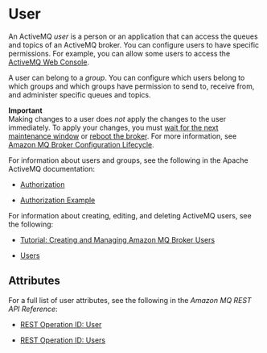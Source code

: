 # User<a name="user"></a>

An ActiveMQ *user* is a person or an application that can access the queues and topics of an ActiveMQ broker\. You can configure users to have specific permissions\. For example, you can allow some users to access the [ActiveMQ Web Console](http://activemq.apache.org/web-console.html)\.

A user can belong to a *group*\. You can configure which users belong to which groups and which groups have permission to send to, receive from, and administer specific queues and topics\.

**Important**  
Making changes to a user does *not* apply the changes to the user immediately\. To apply your changes, you must [wait for the next maintenance window](amazon-mq-editing-managing-configurations.md#apply-configuration-revision-editing-console) or [reboot the broker](amazon-mq-rebooting-broker.md)\. For more information, see [Amazon MQ Broker Configuration Lifecycle](amazon-mq-broker-configuration-lifecycle.md)\.

For information about users and groups, see the following in the Apache ActiveMQ documentation:

+ [Authorization](http://activemq.apache.org/security.html#Security-Authorization)

+ [Authorization Example](http://activemq.apache.org/security.html#Security-AuthorizationExample)

For information about creating, editing, and deleting ActiveMQ users, see the following:

+ [Tutorial: Creating and Managing Amazon MQ Broker Users](amazon-mq-listing-managing-users.md)

+ [Users](amazon-mq-limits.md#activemq-user-limits)

## Attributes<a name="user-attributes"></a>

For a full list of user attributes, see the following in the *Amazon MQ REST API Reference*:

+ [REST Operation ID: User](http://docs.aws.amazon.com/amazon-mq/latest/api-reference/rest-api-user.html)

+ [REST Operation ID: Users](http://docs.aws.amazon.com/amazon-mq/latest/api-reference/rest-api-users.html)